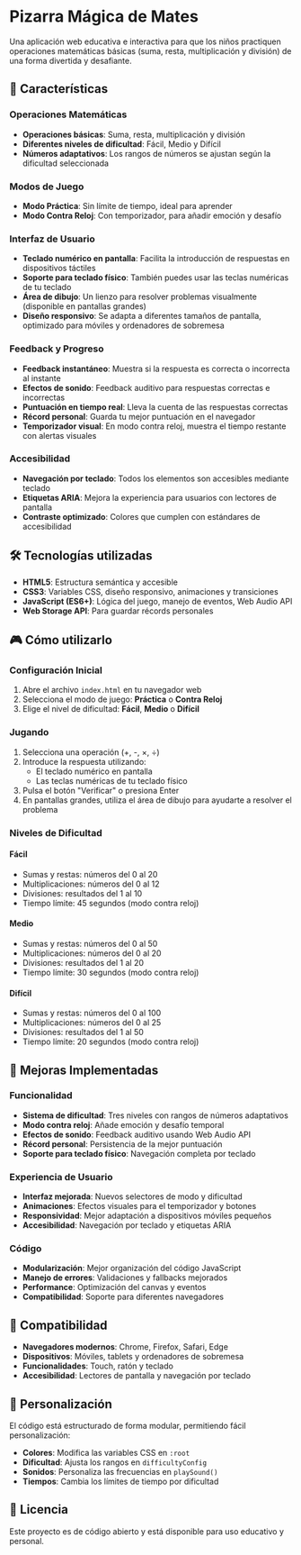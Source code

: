# Pizarra Mágica de Mates

Una aplicación web educativa e interactiva para que los niños practiquen operaciones matemáticas básicas (suma, resta, multiplicación y división) de una forma divertida y desafiante.

## 🎯 Características

### Operaciones Matemáticas
- **Operaciones básicas**: Suma, resta, multiplicación y división
- **Diferentes niveles de dificultad**: Fácil, Medio y Difícil
- **Números adaptativos**: Los rangos de números se ajustan según la dificultad seleccionada

### Modos de Juego
- **Modo Práctica**: Sin límite de tiempo, ideal para aprender
- **Modo Contra Reloj**: Con temporizador, para añadir emoción y desafío

### Interfaz de Usuario
- **Teclado numérico en pantalla**: Facilita la introducción de respuestas en dispositivos táctiles
- **Soporte para teclado físico**: También puedes usar las teclas numéricas de tu teclado
- **Área de dibujo**: Un lienzo para resolver problemas visualmente (disponible en pantallas grandes)
- **Diseño responsivo**: Se adapta a diferentes tamaños de pantalla, optimizado para móviles y ordenadores de sobremesa

### Feedback y Progreso
- **Feedback instantáneo**: Muestra si la respuesta es correcta o incorrecta al instante
- **Efectos de sonido**: Feedback auditivo para respuestas correctas e incorrectas
- **Puntuación en tiempo real**: Lleva la cuenta de las respuestas correctas
- **Récord personal**: Guarda tu mejor puntuación en el navegador
- **Temporizador visual**: En modo contra reloj, muestra el tiempo restante con alertas visuales

### Accesibilidad
- **Navegación por teclado**: Todos los elementos son accesibles mediante teclado
- **Etiquetas ARIA**: Mejora la experiencia para usuarios con lectores de pantalla
- **Contraste optimizado**: Colores que cumplen con estándares de accesibilidad

## 🛠️ Tecnologías utilizadas

- **HTML5**: Estructura semántica y accesible
- **CSS3**: Variables CSS, diseño responsivo, animaciones y transiciones
- **JavaScript (ES6+)**: Lógica del juego, manejo de eventos, Web Audio API
- **Web Storage API**: Para guardar récords personales

## 🎮 Cómo utilizarlo

### Configuración Inicial
1. Abre el archivo `index.html` en tu navegador web
2. Selecciona el modo de juego: **Práctica** o **Contra Reloj**
3. Elige el nivel de dificultad: **Fácil**, **Medio** o **Difícil**

### Jugando
1. Selecciona una operación (+, -, ×, ÷)
2. Introduce la respuesta utilizando:
   - El teclado numérico en pantalla
   - Las teclas numéricas de tu teclado físico
3. Pulsa el botón "Verificar" o presiona Enter
4. En pantallas grandes, utiliza el área de dibujo para ayudarte a resolver el problema

### Niveles de Dificultad

#### Fácil
- Sumas y restas: números del 0 al 20
- Multiplicaciones: números del 0 al 12
- Divisiones: resultados del 1 al 10
- Tiempo límite: 45 segundos (modo contra reloj)

#### Medio
- Sumas y restas: números del 0 al 50
- Multiplicaciones: números del 0 al 20
- Divisiones: resultados del 1 al 20
- Tiempo límite: 30 segundos (modo contra reloj)

#### Difícil
- Sumas y restas: números del 0 al 100
- Multiplicaciones: números del 0 al 25
- Divisiones: resultados del 1 al 50
- Tiempo límite: 20 segundos (modo contra reloj)

## 🚀 Mejoras Implementadas

### Funcionalidad
- **Sistema de dificultad**: Tres niveles con rangos de números adaptativos
- **Modo contra reloj**: Añade emoción y desafío temporal
- **Efectos de sonido**: Feedback auditivo usando Web Audio API
- **Récord personal**: Persistencia de la mejor puntuación
- **Soporte para teclado físico**: Navegación completa por teclado

### Experiencia de Usuario
- **Interfaz mejorada**: Nuevos selectores de modo y dificultad
- **Animaciones**: Efectos visuales para el temporizador y botones
- **Responsividad**: Mejor adaptación a dispositivos móviles pequeños
- **Accesibilidad**: Navegación por teclado y etiquetas ARIA

### Código
- **Modularización**: Mejor organización del código JavaScript
- **Manejo de errores**: Validaciones y fallbacks mejorados
- **Performance**: Optimización del canvas y eventos
- **Compatibilidad**: Soporte para diferentes navegadores

## 📱 Compatibilidad

- **Navegadores modernos**: Chrome, Firefox, Safari, Edge
- **Dispositivos**: Móviles, tablets y ordenadores de sobremesa
- **Funcionalidades**: Touch, ratón y teclado
- **Accesibilidad**: Lectores de pantalla y navegación por teclado

## 🔧 Personalización

El código está estructurado de forma modular, permitiendo fácil personalización:

- **Colores**: Modifica las variables CSS en `:root`
- **Dificultad**: Ajusta los rangos en `difficultyConfig`
- **Sonidos**: Personaliza las frecuencias en `playSound()`
- **Tiempos**: Cambia los límites de tiempo por dificultad

## 📄 Licencia

Este proyecto es de código abierto y está disponible para uso educativo y personal.